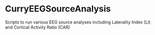 # CurryEEGSourceAnalysis
Scripts to run various EEG source analyses including Laterality Index (LI) and Cortical Activity Ratio (CAR)

